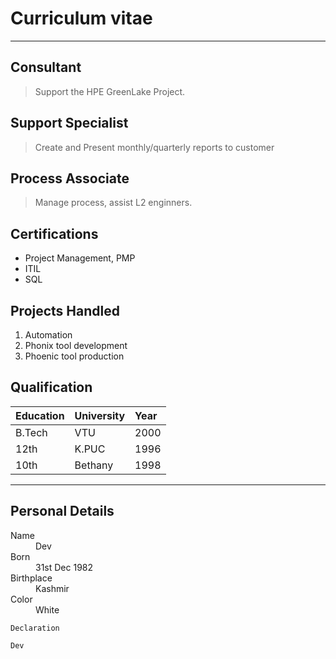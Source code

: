 # Curriculum vitae

---



## Consultant

> Support the HPE GreenLake Project.

## Support Specialist

> Create and Present monthly/quarterly reports to customer

## Process Associate

> Manage process, assist L2 enginners.

## Certifications

*   Project Management, PMP
*   ITIL
*   SQL

## Projects Handled

1.  Automation
2.  Phonix tool development
3.  Phoenic tool production

## Qualification

| Education    | University        | Year |
|:-------------|:------------------|:------|
| B.Tech       | VTU               | 2000  |
| 12th         | K.PUC             | 1996  |
| 10th         | Bethany           | 1998  |



* * *



## Personal Details

<dl>
<dt>Name</dt>
<dd>Dev</dd>
<dt>Born</dt>
<dd>31st Dec 1982</dd>
<dt>Birthplace</dt>
<dd>Kashmir</dd>
<dt>Color</dt>
<dd>White</dd>
</dl>

```
Declaration
```

```
Dev
```
